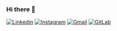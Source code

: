 ### Hi there 👋

[![Linkedin](https://img.shields.io/badge/LinkedIn-0077B5?style=for-the-badge&logo=linkedin&logoColor=white)](https://www.linkedin.com/in/leonardo-machado1/)
[![Instagram](https://img.shields.io/badge/Instagram-E4405F?style=for-the-badge&logo=instagram&logoColor=white)](https://www.instagram.com/_leonardocanto/)
[![Gmail](https://img.shields.io/badge/Gmail-D14836?style=for-the-badge&logo=gmail&logoColor=white)](mailto:leonardo.machado785@gmail.com)
[![GitLab](https://img.shields.io/badge/GitLab-330F63?style=for-the-badge&logo=gitlab&logoColor=white)](https://tools.ages.pucrs.br/leonardo.canto)

